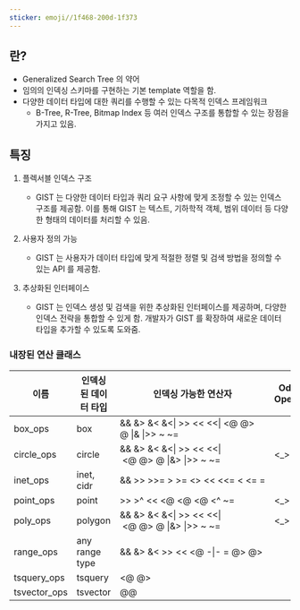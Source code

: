 ```yaml
---
sticker: emoji//1f468-200d-1f373
---
```

## 란?

* Generalized Search Tree 의 약어
* 임의의 인덱싱 스키마를 구현하는 기본 template 역할을 함.
* 다양한 데이터 타입에 대한 쿼리를 수행할 수 있는 다목적 인덱스 프레임워크
	* B-Tree, R-Tree, Bitmap Index 등 여러 인덱스 구조를 통합할 수 있는 장점을 가지고 있음.


## 특징

1. 플렉서블 인덱스 구조
	* GIST 는 다양한 데이터 타입과 쿼리 요구 사항에 맞게 조정할 수 있는 인덱스 구조를 제공함. 이를 통해 GIST 는 텍스트, 기하학적 객체, 범위 데이터 등 다양한 형태의 데이터를 처리할 수 있음.

2. 사용자 정의 가능 
	* GIST 는 사용자가 데이터 타입에 맞게 적절한 정렬 및 검색 방법을 정의할 수 있는 API 를 제공함.

3. 추상화된 인터페이스
	* GIST 는 인덱스 생성 및 검색을 위한 추상화된 인터페이스를 제공하며, 다양한 인덱스 전략을 통합할 수 있게 함. 개발자가 GIST 를 확장하여 새로운 데이터 타입을 추가할 수 있도록 도와줌.

### 내장된 연산 클래스

| 이름           | 인덱싱 된 데이터 타입   | 인덱싱 가능한 연산자                                     | Odering Operators |
| ------------ | -------------- | ----------------------------------------------- | ----------------- |
| box_ops      | box            | && &> &< &<\| >> << <<\| <@ @> @ \|& \|>> ~ ~=  |                   |
| circle_ops   | circle         | && &> &< &<\| >> << <<\| <@ @> @ \|&> \|>> ~ ~= | <_>               |
| inet_ops     | inet, cidr     | && >> >>= > >= <> << <<= < <= =                 |                   |
| point_ops    | point          | >> >^ << <@ <@ <@ <^ ~=                         | <_>               |
| poly_ops     | polygon        | && &> &< &<\| >> << <<\| <@ @> @ \|&> \|>> ~ ~= | <_>               |
| range_ops    | any range type | && &> &< >> << <@ -\|- = @> @>                  |                   |
| tsquery_ops  | tsquery        | <@ @>                                           |                   |
| tsvector_ops | tsvector       | @@                                              |                   |

